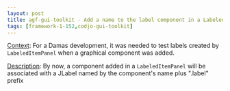 ```yaml
---
layout: post
title: agf-gui-toolkit - Add a name to the label component in a LabeledItemPanel
tags: [framework-1-152,codjo-gui-toolkit]
---
```

<u>Context</u>:
For a Damas development, it was needed to test labels created by ```LabeledItemPanel``` when a graphical component was added.

<u>Description</u>:
By now, a component added in a ```LabeledItemPanel``` will be associated with a JLabel named by the component's name plus ".label" prefix